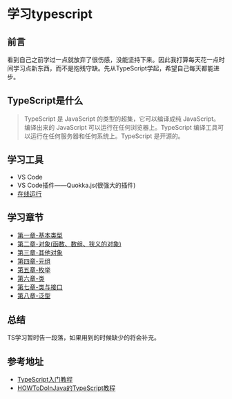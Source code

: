 # 学习typescript

## 前言

看到自己之前学过一点就放弃了很伤感，没能坚持下来。因此我打算每天花一点时间学习点新东西，而不是抱残守缺。先从TypeScript学起，希望自己每天都能进步。

## TypeScript是什么

> TypeScript 是 JavaScript 的类型的超集，它可以编译成纯 JavaScript。编译出来的 JavaScript 可以运行在任何浏览器上。TypeScript 编译工具可以运行在任何服务器和任何系统上。TypeScript 是开源的。

## 学习工具

+ VS Code
+ VS Code插件——Quokka.js(很强大的插件)
+ [在线运行](http://www.typescriptlang.org/play/)

## 学习章节

+ [第一章-基本类型](/one/README.md)
+ [第二章-对象(函数、数组、狭义的对象)](/two/README.md)
+ [第三章-其他对象](/three/README.md)
+ [第四章-元组](/four/README.md)
+ [第五章-枚举](/five/README.md)
+ [第六章-类](/six/README.md)
+ [第七章-类与接口](/seven/README.md)
+ [第八章-泛型](/eight/README.md)

## 总结

TS学习暂时告一段落，如果用到的时候缺少的将会补充。

## 参考地址

+ [TypeScript入门教程](https://ts.xcatliu.com/)
+ [HOWToDoInJava的TypeScript教程](https://howtodoinjava.com/typescript/)
